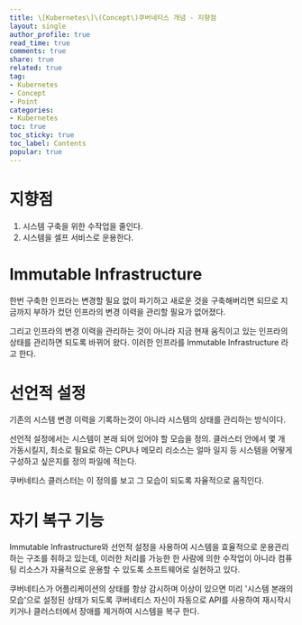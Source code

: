 ```yaml
---
title: \[Kubernetes\]\(Concept\)쿠버네티스 개념 - 지향점
layout: single
author_profile: true
read_time: true
comments: true
share: true
related: true
tag:
- Kubernetes
- Concept
- Point
categories:
- Kubernetes
toc: true
toc_sticky: true
toc_label: Contents
popular: true
---
```

# 지향점
1. 시스템 구축을 위한 수작업을 줄인다.
2. 시스템을 셀프 서비스로 운용한다.

# Immutable Infrastructure

한번 구축한 인프라는 변경할 필요 없이 파기하고 새로운 것을 구축해버리면 되므로 지금까지 부하가 컸던 인프라의 변경 이력을 관리할 필요가 없어졌다. 

그리고 인프라의 변경 이력을 관리하는 것이 아니라 지금 현재 움직이고 있는 인프라의 상태를 관리하면 되도록 바뀌어 왔다. 이러한 인프라를 Immutable Infrastructure 라고 한다.


# 선언적 설정

기존의 시스템 변경 이력을 기록하는것이 아니라 시스템의 상태를 관리하는 방식이다.

선언적 설정에서는 시스템이 본래 되어 있어야 할 모습을 정의. 클러스터 안에서 몇 개 가동시킬지, 최소로 필요로 하는 CPU나 메모리 리소스는 얼마 일지 등 시스템을 어떻게 구성하고 싶은지를 정의 파일에 적는다.

쿠버네티스 클러스터는 이 정의를 보고 그 모습이 되도록 자율적으로 움직인다.


# 자기 복구 기능

Immutable Infrastructure와 선언적 설정을 사용하여 시스템을 효율적으로 운용관리하는 구조를 취하고 있는데, 이러한 처리를 가능한 한 사람에 의한 수작업이 아니라 컴퓨팅 리소스가 자율적으로 운용할 수 있도록 소프트웨어로 실현하고 있다.

쿠버네티스가 어플리케이션의 상태를 항상 감시하며 이상이 있으면 미리 '시스템 본래의 모습'으로 설정된 상태가 되도록 쿠버네티스 자신이 자동으로 API를 사용하여 재시작시키거나 클러스터에서 장애를 제거하여 시스템을 복구 한다.